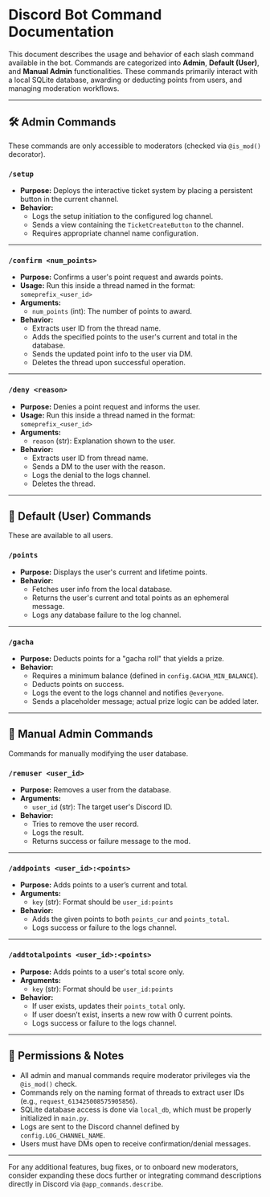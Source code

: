 # Discord Bot Command Documentation

This document describes the usage and behavior of each slash command available in the bot. Commands are categorized into **Admin**, **Default (User)**, and **Manual Admin** functionalities. These commands primarily interact with a local SQLite database, awarding or deducting points from users, and managing moderation workflows.

---

## 🛠 Admin Commands

These commands are only accessible to moderators (checked via `@is_mod()` decorator).

### `/setup`
- **Purpose:** Deploys the interactive ticket system by placing a persistent button in the current channel.
- **Behavior:**
  - Logs the setup initiation to the configured log channel.
  - Sends a view containing the `TicketCreateButton` to the channel.
  - Requires appropriate channel name configuration.

---

### `/confirm <num_points>`
- **Purpose:** Confirms a user's point request and awards points.
- **Usage:** Run this inside a thread named in the format: `someprefix_<user_id>`
- **Arguments:**
  - `num_points` (int): The number of points to award.
- **Behavior:**
  - Extracts user ID from the thread name.
  - Adds the specified points to the user's current and total in the database.
  - Sends the updated point info to the user via DM.
  - Deletes the thread upon successful operation.

---

### `/deny <reason>`
- **Purpose:** Denies a point request and informs the user.
- **Usage:** Run this inside a thread named in the format: `someprefix_<user_id>`
- **Arguments:**
  - `reason` (str): Explanation shown to the user.
- **Behavior:**
  - Extracts user ID from thread name.
  - Sends a DM to the user with the reason.
  - Logs the denial to the logs channel.
  - Deletes the thread.

---

## 👤 Default (User) Commands

These are available to all users.

### `/points`
- **Purpose:** Displays the user's current and lifetime points.
- **Behavior:**
  - Fetches user info from the local database.
  - Returns the user's current and total points as an ephemeral message.
  - Logs any database failure to the log channel.

---

### `/gacha`
- **Purpose:** Deducts points for a "gacha roll" that yields a prize.
- **Behavior:**
  - Requires a minimum balance (defined in `config.GACHA_MIN_BALANCE`).
  - Deducts points on success.
  - Logs the event to the logs channel and notifies `@everyone`.
  - Sends a placeholder message; actual prize logic can be added later.

---

## 🔧 Manual Admin Commands

Commands for manually modifying the user database.

### `/remuser <user_id>`
- **Purpose:** Removes a user from the database.
- **Arguments:**
  - `user_id` (str): The target user's Discord ID.
- **Behavior:**
  - Tries to remove the user record.
  - Logs the result.
  - Returns success or failure message to the mod.

---

### `/addpoints <user_id>:<points>`
- **Purpose:** Adds points to a user’s current and total.
- **Arguments:**
  - `key` (str): Format should be `user_id:points`
- **Behavior:**
  - Adds the given points to both `points_cur` and `points_total`.
  - Logs success or failure to the logs channel.

---

### `/addtotalpoints <user_id>:<points>`
- **Purpose:** Adds points to a user's total score only.
- **Arguments:**
  - `key` (str): Format should be `user_id:points`
- **Behavior:**
  - If user exists, updates their `points_total` only.
  - If user doesn’t exist, inserts a new row with 0 current points.
  - Logs success or failure to the logs channel.

---

## 🔐 Permissions & Notes

- All admin and manual commands require moderator privileges via the `@is_mod()` check.
- Commands rely on the naming format of threads to extract user IDs (e.g., `request_613425008575905856`).
- SQLite database access is done via `local_db`, which must be properly initialized in `main.py`.
- Logs are sent to the Discord channel defined by `config.LOG_CHANNEL_NAME`.
- Users must have DMs open to receive confirmation/denial messages.

---

For any additional features, bug fixes, or to onboard new moderators, consider expanding these docs further or integrating command descriptions directly in Discord via `@app_commands.describe`.

